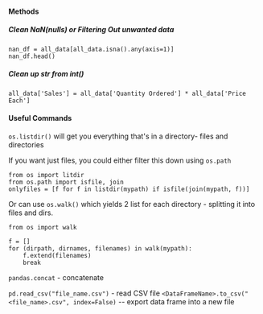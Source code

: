 #### Methods

##### Clean NaN(nulls) or Filtering Out unwanted data

```
nan_df = all_data[all_data.isna().any(axis=1)]
nan_df.head()
```

##### Clean up str from int()
`all_data['Sales'] = all_data['Quantity Ordered'] * all_data['Price Each']` 

#### Useful Commands

`os.listdir()` will get you everything that's in a directory- files and directories

If you want just files, you could either filter this down using `os.path`

```
from os import litdir
from os.path import isfile, join
onlyfiles = [f for f in listdir(mypath) if isfile(join(mypath, f))]
```

Or can use `os.walk()` which yields 2 list for each directory - splitting it into files and dirs.

```
from os import walk

f = []
for (dirpath, dirnames, filenames) in walk(mypath):
	f.extend(filenames)
	break
```

`pandas.concat` - concatenate 

`pd.read_csv("file_name.csv")` - read CSV file
`<DataFrameName>.to_csv("<file_name>.csv", index=False)` -- export data frame into a new file

